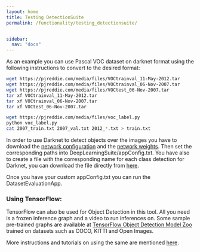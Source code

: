 ```yaml
---
layout: home
title: Testing DetectionSuite
permalink: /functionality/testing_detectionsuite/


sidebar:
  nav: "docs"
---
```


As an example you can use Pascal VOC dataset on darknet format using the following instructions to convert to the desired format:
```bash
wget https://pjreddie.com/media/files/VOCtrainval_11-May-2012.tar
wget https://pjreddie.com/media/files/VOCtrainval_06-Nov-2007.tar
wget https://pjreddie.com/media/files/VOCtest_06-Nov-2007.tar
tar xf VOCtrainval_11-May-2012.tar
tar xf VOCtrainval_06-Nov-2007.tar
tar xf VOCtest_06-Nov-2007.tar

wget https://pjreddie.com/media/files/voc_label.py
python voc_label.py
cat 2007_train.txt 2007_val.txt 2012_*.txt > train.txt
```

In order to use Darknet to detect objects over the images you have to download the [network configuration](https://github.com/pjreddie/darknet/blob/master/cfg/yolo-voc.cfg) and the [network weights](https://pjreddie.com/media/files/yolo-voc.weights). Then set the corresponding paths into DeepLearningSuite/appConfig.txt. 
You have also to create a file with the corresponding name for each class detection for Darknet, you can download the file directly from [here](https://github.com/pjreddie/darknet/blob/master/data/voc.names).

Once you have your custom appConfig.txt you can run the DatasetEvaluationApp.

### Using TensorFlow:
TensorFlow can also be used for Object Detection in this tool. All you need is a frozen inference graph and a video to run inferences on.
Some sample pre-trained graphs are available at [TensorFlow Object Detection Model Zoo](https://github.com/tensorflow/models/blob/master/research/object_detection/g3doc/detection_model_zoo.md) trained on datasets such as COCO, KITTI and Open Images.

More instructions and tutorials on using the same are mentioned [here](../tutorial/).